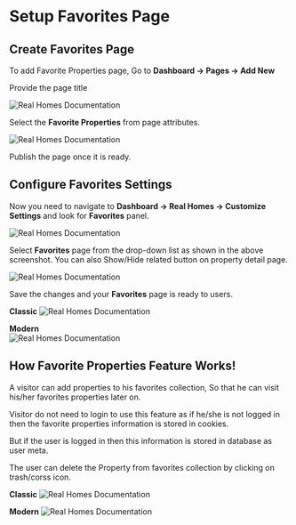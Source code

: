 # Setup Favorites Page

## Create Favorites Page

To add Favorite Properties page, Go to **Dashboard → Pages → Add New**

Provide the page title

![Real Homes Documentation](images/member-pages/favorites-title.png)

Select the **Favorite Properties** from page attributes. 

![Real Homes Documentation](images/member-pages/favorites-template.png)

Publish the page once it is ready.

## Configure Favorites Settings

Now you need to navigate to **Dashboard → Real Homes → Customize Settings** and look for **Favorites** panel.

![Real Homes Documentation](images/member-pages/favorites-main-panel.png)

Select **Favorites** page from the drop-down list as shown in the above screenshot. You can also Show/Hide related button on property detail page.

![Real Homes Documentation](images/member-pages/favorites-customizer-settings.png)

Save the changes and your **Favorites** page is ready to users.

**Classic**
![Real Homes Documentation](images/member-pages/favorites-front-end.png)

**Modern** </br>
![Real Homes Documentation](images/member-pages/favorites-front-end-mod.png)

## How Favorite Properties Feature Works!

A visitor can add properties to his favorites collection, So that he can visit his/her favorites properties later on.

Visitor do not need to login to use this feature as if he/she is not logged in then the favorite properties information is stored in cookies.

But if the user is logged in then this information is stored in database as user meta.

The user can delete the Property from favorites collection by clicking on trash/corss icon.

**Classic**
![Real Homes Documentation](images/member-pages/favorites-section-front-end.jpeg)

**Modern**
![Real Homes Documentation](images/member-pages/favorites-section-front-end-mod.png)

